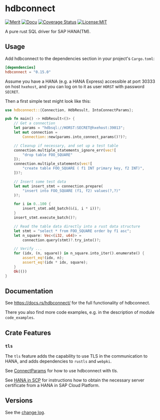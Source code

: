 # hdbconnect

[![Merit](http://meritbadge.herokuapp.com/hdbconnect)](https://crates.io/crates/hdbconnect)
[![Docu](https://docs.rs/hdbconnect/badge.svg)](https://docs.rs/hdbconnect)
[![Coverage Status](https://coveralls.io/repos/github/PSeitz/rust-hdbconnect/badge.svg?branch=master)](https://coveralls.io/github/PSeitz/rust-hdbconnect?branch=master)
[![License:MIT](https://img.shields.io/badge/License-MIT-yellow.svg)](https://opensource.org/licenses/MIT)

A pure rust SQL driver for SAP HANA(TM).

## Usage

Add hdbconnect to the dependencies section in your project's `Cargo.toml`:

```toml
[dependencies]
hdbconnect = "0.15.0"
```

Assume you have a HANA (e.g. a HANA Express) accessible at port 30333 on host `hxehost`,
and you can log on to it as user `HORST` with password `SECRET`.

Then a first simple test might look like this:

```rust
use hdbconnect::{Connection, HdbResult, IntoConnectParams};

pub fn main() -> HdbResult<()> {
    // Get a connection
    let params = "hdbsql://HORST:SECRET@hxehost:39013";
    let mut connection =
        Connection::new(params.into_connect_params()?)?;

    // Cleanup if necessary, and set up a test table
    connection.multiple_statements_ignore_err(vec![
        "drop table FOO_SQUARE"
    ]);
    connection.multiple_statements(vec![
        "create table FOO_SQUARE ( f1 INT primary key, f2 INT)",
    ])?;

    // Insert some test data
    let mut insert_stmt = connection.prepare(
        "insert into FOO_SQUARE (f1, f2) values(?,?)"
    )?;

    for i in 0..100 {
        insert_stmt.add_batch(&(i, i * i))?;
    }
    insert_stmt.execute_batch()?;

    // Read the table data directly into a rust data structure
    let stmt = "select * from FOO_SQUARE order by f1 asc";
    let n_square: Vec<(i32, u64)> =
        connection.query(stmt)?.try_into()?;

    // Verify ...
    for (idx, (n, square)) in n_square.into_iter().enumerate() {
        assert_eq!(idx, n);
        assert_eq!(idx * idx, square);
    }
    Ok(())
}
```

## Documentation

See <https://docs.rs/hdbconnect/> for the full functionality of hdbconnect.

There you also find more code examples, e.g. in the description of module `code_examples`.

## Crate Features

### `tls`

The `tls` feature adds the capability to use TLS in the communication to HANA, and adds dependencies to `rustls` and `webpki`.

See [ConnectParams](https://docs.rs/hdbconnect/*/hdbconnect/struct.ConnectParams.html)
for how to use hdbconnect with tls.

See [HANA in SCP](HANA_in_SCP.md) for instructions how to obtain the necessary server certificate from a HANA in SAP Cloud Platform.

## Versions

See the [change log](https://github.com/emabee/rust-hdbconnect/blob/master/CHANGELOG.md).
